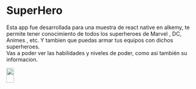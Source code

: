 # SuperHero

<p>Esta app fue desarrollada para una muestra de react native en alkemy, te permite tener conocimiento de todos los superheroes de Marvel , DC, Animes , etc. Y tambien que puedas armar tus equipos con dichos superheroes.
<br/>Vas a poder ver las habilidades y niveles de poder, como asi también su informacion.</p>

<div style={{widht:100%; display:flex;}}>
<img src="https://imgur.com/Gg9Ejio.gif" width="20%" height="10%" style={{margin:50%}} />
 </div>
